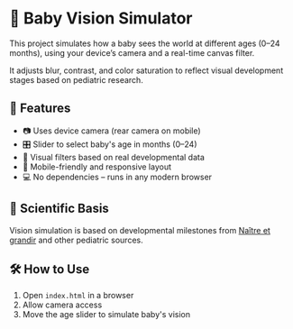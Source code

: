 # 👶 Baby Vision Simulator

This project simulates how a baby sees the world at different ages (0–24 months), using your device’s camera and a real-time canvas filter.

It adjusts blur, contrast, and color saturation to reflect visual development stages based on pediatric research.

## 🚀 Features

- 📷 Uses device camera (rear camera on mobile)
- 🎛️ Slider to select baby's age in months (0–24)
- 🧠 Visual filters based on real developmental data
- 📱 Mobile-friendly and responsive layout
- 💻 No dependencies – runs in any modern browser

## 🔬 Scientific Basis

Vision simulation is based on developmental milestones from [Naître et grandir](https://naitreetgrandir.com/fr/etape/0_12_mois/developpement/naitre-grandir-developpement-sens-vue/) and other pediatric sources.

## 🛠️ How to Use

1. Open `index.html` in a browser
2. Allow camera access
3. Move the age slider to simulate baby's vision